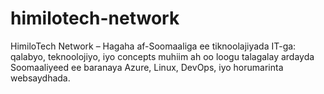 # himilotech-network
HimiloTech Network – Hagaha af-Soomaaliga ee tiknoolajiyada IT-ga: qalabyo, teknoolojiyo, iyo concepts muhiim ah oo loogu talagalay ardayda Soomaaliyeed ee baranaya Azure, Linux, DevOps, iyo horumarinta websaydhada.
